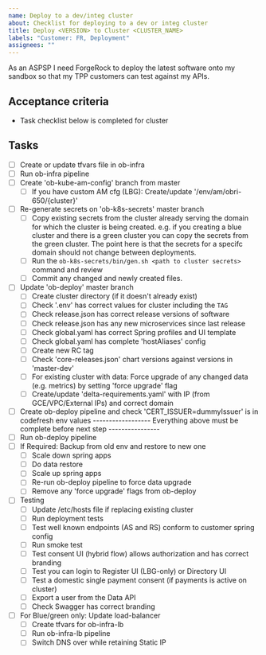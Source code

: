 ```yaml
---
name: Deploy to a dev/integ cluster
about: Checklist for deploying to a dev or integ cluster
title: Deploy <VERSION> to Cluster <CLUSTER_NAME>
labels: "Customer: FR, Deployment"
assignees: ""
---
```


As an ASPSP I need ForgeRock to deploy the latest software onto my sandbox so that my TPP customers can test against my APIs.

## Acceptance criteria

- Task checklist below is completed for cluster

## Tasks

- [ ] Create or update tfvars file in ob-infra
- [ ] Run ob-infra pipeline
- [ ] Create 'ob-kube-am-config' branch from master
  - [ ] If you have custom AM cfg (LBG): Create/update '/env/am/obri-650/{cluster}'
- [ ] Re-generate secrets on 'ob-k8s-secrets' master branch
  - [ ] Copy existing secrets from the cluster already serving the domain for which the cluster is being created. e.g. if you creating a blue cluster and there is a green cluster you can copy the secrets from the green cluster. The point here is that the secrets for a specifc domain should not change between deployments.
  - [ ] Run the `ob-k8s-secrets/bin/gen.sh <path to cluster secrets>` command and review
  - [ ] Commit any changed and newly created files. 
- [ ] Update 'ob-deploy' master branch
  - [ ] Create cluster directory (if it doesn't already exist)
  - [ ] Check '.env' has correct values for cluster including the `TAG`
  - [ ] Check release.json has correct release versions of software
  - [ ] Check release.json has any new microservices since last release
  - [ ] Check global.yaml has correct Spring profiles and UI template
  - [ ] Check global.yaml has complete 'hostAliases' config
  - [ ] Create new RC tag
  - [ ] Check 'core-releases.json' chart versions against versions in 'master-dev'
  - [ ] For existing cluster with data: Force upgrade of any changed data (e.g. metrics) by setting 'force upgrade' flag
  - [ ] Create/update 'delta-requirements.yaml' with IP (from GCE/VPC/External IPs) and correct domain
- [ ] Create ob-deploy pipeline and check 'CERT_ISSUER=dummyIssuer' is in codefresh env values
      ------------------ Everything above must be complete before next step ----------------
- [ ] Run ob-deploy pipeline
- [ ] If Required: Backup from old env and restore to new one
  - [ ] Scale down spring apps
  - [ ] Do data restore
  - [ ] Scale up spring apps
  - [ ] Re-run ob-deploy pipeline to force data upgrade
  - [ ] Remove any 'force upgrade' flags from ob-deploy
- [ ] Testing
  - [ ] Update /etc/hosts file if replacing existing cluster
  - [ ] Run deployment tests
  - [ ] Test well known endpoints (AS and RS) conform to customer spring config
  - [ ] Run smoke test
  - [ ] Test consent UI (hybrid flow) allows authorization and has correct branding
  - [ ] Test you can login to Register UI (LBG-only) or Directory UI
  - [ ] Test a domestic single payment consent (if payments is active on cluster)
  - [ ] Export a user from the Data API
  - [ ] Check Swagger has correct branding
- [ ] For Blue/green only: Update load-balancer
  - [ ] Create tfvars for ob-infra-lb
  - [ ] Run ob-infra-lb pipeline
  - [ ] Switch DNS over while retaining Static IP
